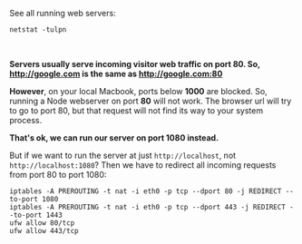See all running web servers:
```
netstat -tulpn
```

<br />  
<script>window.scrollTo(0,document.body.scrollHeight);</script>  
  
**Servers usually serve incoming visitor web traffic on port 80. So, http://google.com is the same as http://google.com:80**  
  
**However**, on your local Macbook, ports below **1000** are blocked. So, running a Node webserver on port **80** will not work. The browser url will try to go to port 80, but that request will not find its way to your system process.  
  
**That's ok, we can run our server on port 1080 instead.** 
  
But if we want to run the server at just `http://localhost`, not `http://localhost:1080`? Then we have to redirect all incoming requests from port 80 to port 1080:  
  
```  
iptables -A PREROUTING -t nat -i eth0 -p tcp --dport 80 -j REDIRECT --to-port 1080  
iptables -A PREROUTING -t nat -i eth0 -p tcp --dport 443 -j REDIRECT --to-port 1443  
ufw allow 80/tcp  
ufw allow 443/tcp  
```  
  
